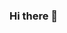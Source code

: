 ### Hi there 👋

<!--
**SamarthPasala/SamarthPasala** is a ✨ _special_ ✨ repository because its `README.md` (this file) appears on your GitHub profile.

Here are some ideas to get you started:

- 🔭 I’m currently working on CS1200
- 🌱 I’m currently learning Git 
- 👯 I’m looking to collaborate on projects
- 🤔 I’m looking for help with nothing
- 💬 Ask me about sports
- 📫 How to reach me: Phone or email
- 😄 Pronouns: He/Him
- ⚡ Fun fact: I love to travel. 
-->
